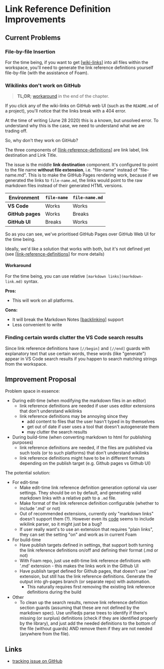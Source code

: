 # Link Reference Definition Improvements

## Current Problems

### File-by-file Insertion

For the time being, if you want to get [[wiki-links]] into all files within the workspace, you'll need to generate the link reference definitions yourself file-by-file (with the assistance of Foam).

### Wikilinks don't work on GitHub

> **TL;DR;** [workaround](#workaround) in the end of the chapter.

If you click any of the wiki-links on GitHub web UI (such as the `README.md` of a project), you'll notice that the links break with a 404 error.

At the time of writing (June 28 2020) this is a known, but unsolved error. To understand why this is the case, we need to understand what we are trading off.

So, why don't they work on GitHub?

The three components of [[link-reference-definitions]] are link label, link destination and Link Title.

The issue is the middle **link destination** component. It's configured to point to the file name **without file extension**, i.e. "file-name" instead of "file-name.md". This is to make the GitHub Pages rendering work, because if we generated the links to `file-name.md`, the links would point to the raw markdown files instead of their generated HTML versions.

| Environment      | `file-name` | `file-name.md` |
| ---------------- | ----------- | -------------- |
| **VS Code**      | Works       | Works          |
| **GitHub pages** | Works       | Breaks         |
| **GitHub UI**    | Breaks      | Works          |

So as you can see, we've prioritised GitHub Pages over GitHub Web UI for the time being.

Ideally, we'd like a solution that works with both, but it's not defined yet (see [[link-reference-definitions]] for more details)

#### Workaround

For the time being, you can use relative `[markdown links](markdown-link.md)` syntax.

**Pros:**

- This will work on all platforms.

**Cons:**

- It will break the Markdown Notes [[backlinking]] support
- Less convenient to write

### Finding certain words clutter the VS Code search results

Since link reference definitions have `[//begin]` and `[//end]` guards with explanatory text that use certain words, these words (like "generate") appear in VS Code search results if you happen to search matching strings from the workspace.

## Improvement Proposal

Problem space in essence:

- During edit-time (when modifying the markdown files in an editor)
  - link reference definitions are needed if user uses editor extensions that don't understand wikilinks
  - link reference definitions may be annoying since they 
    - add content to files that the user hasn't typed in by themselves
    - get out of date if user uses a tool that doesn't autogenerate them
    - may clutter the search results
- During build-time (when converting markdown to html for publishing purposes)
  - link reference definitions are needed, if the files are published via such tools (or to such platforms) that don't understand wikilinks
  - link reference definitions might have to be in different formats depending on the publish target (e.g. Github pages vs Github UI)

The potential solution:

- For edit-time
  - Make edit-time link reference definition generation optional via user settings. They should be on by default, and generating valid markdown links with a relative path to a `.md` file.
  - Make format of the link reference definition configurable (whether to include '.md' or not)
  - Out of recommended extensions, currently only "markdown links" doesn't support them (?). However even its [code](https://github.com/tchayen/markdown-links/blob/master/src/parsing.ts#L25) seems to include wikilink parser, so it might just be a bug?
  - If user really want's to use an extension that requires "plain links", they can set the setting "on" and work as in current Foam
- For build-time
  - Have publish targets defined in settings, that support both turning the link reference definitions on/off and defining their format (.md or not)
  - With Foam repo, just use edit-time link reference definitions with '.md' extension - this makes the links work in the Github UI
  - Have publish target defined for Github pages, that doesn't use '.md' extension, but still has the link reference definitions. Generate the output into gh-pages branch (or separate repo) with automation.
    - This naturally requires first removing the existing link reference definitions during the build
- Other
  - To clean up the search results, remove link reference definition section guards (assuming that these are not defined by the markdown spec). Use unifiedjs parse trees to identify if there's missing (or surplus) definitions (check if they are identified properly by the library), and just add the needed definitions to the bottom of the file (without guards) AND remove them if they are not needed (anywhere from the file).

## Links

- [tracking issue on GitHub](https://github.com/foambubble/foam/issues/16)

[//begin]: # "Autogenerated link references for markdown compatibility"
[wiki-links]: wiki-links "Wiki Links"
[roadmap]: roadmap "Roadmap"
[link-reference-definitions]: link-reference-definitions "Link Reference Definitions"
[backlinking]: backlinking "Backlinking"
[//end]: # "Autogenerated link references"
